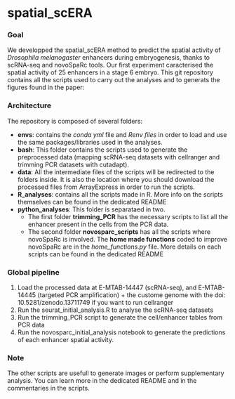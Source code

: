 # spatial_scERA

### Goal
We developped the spatial_scERA method to predict the spatial activity of _Drosophila melanogaster_ enhancers during embryogenesis, thanks to scRNA-seq and novoSpaRc tools.
Our first experiment caracterised the spatial activity of 25 enhancers in a stage 6 embryo.
This git repository contains all the scripts used to carry out the analyses and to generats the figures found in the paper: <link to the paper>

### Architecture
The repository is composed of several folders:
- **envs**: contains the _conda yml_ file and _Renv files_ in order to load and use the same packages/libraries used in the analyses. 
- **bash**: This folder contains the scripts used to generate the preprocessed data (mapping scRNA-seq datasets with cellranger and trimming PCR datasets with cutadapt).  
- **data**: All the intermediate files of the scripts will be redirected to the folders inside. It is also the location where you should download the processed files from ArrayExpress in order to run the scripts.
- **R_analyses**: contains all the scripts made in R. More info on the scripts themselves can be found in the dedicated README
- **python_analyses**: This folder is separataed in two.
  - The first folder **trimming_PCR** has the necessary scripts to list all the enhancer present in the cells from the PCR data.
  - The second folder **novosparc_scripts** has all the scripts where novoSpaRc is involved. The **home made functions** coded to improve novoSpaRc are in the _home_functions.py_ file. More details on each scripts can be found in the dedicated README

### Global pipeline
1. Load the processed data at E-MTAB-14447 (scRNA-seq), and E-MTAB-14445 (targeted PCR amplification) + the custome genome with the doi: 10.5281/zenodo.13711749 if you want to run cellranger
2. Run the seurat_initial_analysis.R to analyse the scRNA-seq datasets
3. Run the trimming_PCR script to generate the cell/enhancer tables from PCR data
4. Run the novosparc_initial_analysis notebook to generate the predictions of each enhancer spatial activity.

### Note
The other scripts are usefull to generate images or perform supplementary analysis. You can learn more in the dedicated README and in the commentaries in the scripts.


  
